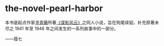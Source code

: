 # the-novel-pearl-harbor

本书是起点作家[寻青藤](https://my.qidian.com/author/401879751)所著[《谍影风云》](https://book.qidian.com/info/1011489683)之同人小说，旨在狗尾续貂，补充原著未尽之 1941 年至 1946 年之间发生的一系列故事中的一部分。

——葭七
